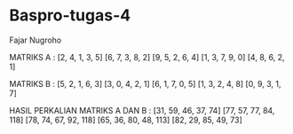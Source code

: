 # Baspro-tugas-4
Fajar Nugroho

MATRIKS A :
    [2, 4, 1, 3, 5]
    [6, 7, 3, 8, 2]
    [9, 5, 2, 6, 4]
    [1, 3, 7, 9, 0]
    [4, 8, 6, 2, 1]

MATRIKS B :
    [5, 2, 1, 6, 3]
    [3, 0, 4, 2, 1]
    [6, 1, 7, 0, 5]
    [1, 3, 2, 4, 8]
    [0, 9, 3, 1, 7]

HASIL PERKALIAN MATRIKS A DAN B : 
    [31, 59, 46, 37, 74]
    [77, 57, 77, 84, 118]
    [78, 74, 67, 92, 118]
    [65, 36, 80, 48, 113]
    [82, 29, 85, 49, 73]
